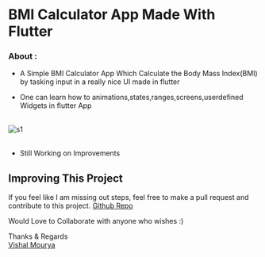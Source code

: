 # BMI Calculator App Made With Flutter

### About :

- A Simple BMI Calculator App Which Calculate the Body Mass Index(BMI) by tasking input in a really nice UI made in flutter

- One can learn how to animations,states,ranges,screens,userdefined Widgets in flutter App
<br> <br>

![s1](https://github.com/vishal-mourya/bmi-calculator/blob/main/demo.gif?raw=true) <br> <br>

- Still Working on Improvements

## Improving This Project

If you feel like I am missing out steps, feel free to make a pull request and contribute to this project. [Github Repo](https://github.com/vishal-mourya/xylophone-app)

Would Love to Collaborate with anyone who wishes :)

Thanks & Regards <br>
[Vishal Mourya](https://www.linkedin.com/in/vishal-mourya-a4245b18b/)
